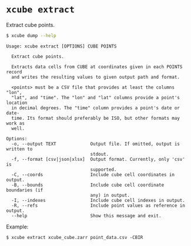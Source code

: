 # `xcube extract`

Extract cube points.

```bash
$ xcube dump --help
```

    Usage: xcube extract [OPTIONS] CUBE POINTS

      Extract cube points.

      Extracts data cells from CUBE at coordinates given in each POINTS record
      and writes the resulting values to given output path and format.

      <points> must be a CSV file that provides at least the columns "lon",
      "lat", and "time". The "lon" and "lat" columns provide a point's location
      in decimal degrees. The "time" column provides a point's date or date-
      time. Its format should preferably be ISO, but other formats may work as
      well.

    Options:
      -o, --output TEXT             Output file. If omitted, output is written to
                                    stdout.
      -f, --format [csv|json|xlsx]  Output format. Currently, only 'csv' is
                                    supported.
      -C, --coords                  Include cube cell coordinates in output.
      -B, --bounds                  Include cube cell coordinate boundaries (if
                                    any) in output.
      -I, --indexes                 Include cube cell indexes in output.
      -R, --refs                    Include point values as reference in output.
      --help                        Show this message and exit.


Example:  
    
    $ xcube extract xcube_cube.zarr point_data.csv -CBIR
    
